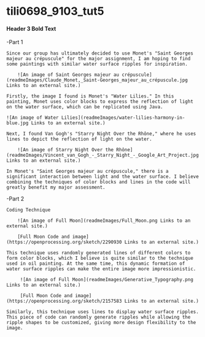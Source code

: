 # tili0698_9103_tut5
#### Header 3 __Bold Text__
-Part 1  

    Since our group has ultimately decided to use Monet's "Saint Georges majeur au crépuscule" for the major assignment, I am hoping to find some paintings with similar water surface ripples for inspiration.
    
        ![An image of Saint Georges majeur au crépuscule](readmeImages/Claude_Monet,_Saint-Georges_majeur_au_crépuscule.jpg Links to an external site.) 

    Firstly, the image I found is Monet's "Water Lilies." In this painting, Monet uses color blocks to express the reflection of light on the water surface, which can be replicated using Java.

    ![An image of Water Lilies](readmeImages/water-lilies-harmony-in-blue.jpg Links to an external site.)

    Next, I found Van Gogh's "Starry Night Over the Rhône," where he uses lines to depict the reflection of light on the water.

        ![An image of Starry Night Over the Rhône](readmeImages/Vincent_van_Gogh_-_Starry_Night_-_Google_Art_Project.jpg Links to an external site.)   

    In Monet's "Saint Georges majeur au crépuscule," there is a significant interaction between light and the water surface. I believe combining the techniques of color blocks and lines in the code will greatly benefit my major assessment.

-Part 2 

    Coding Technique

        ![An image of Full Moon](readmeImages/Full_Moon.png Links to an external site.)   

        [Full Moon Code and image](https://openprocessing.org/sketch/2290930 Links to an external site.)

    This technique uses randomly generated lines of different colors to form color blocks, which I believe is quite similar to the technique used in oil painting. At the same time, this dynamic formation of water surface ripples can make the entire image more impressionistic.

         ![An image of Full Moon](readmeImages/Generative_Typography.png Links to an external site.) 

         [Full Moon Code and image](https://openprocessing.org/sketch/2157583 Links to an external site.)
    
    Similarly, this technique uses lines to display water surface ripples. This piece of code can randomly generate ripples while allowing the ripple shapes to be customized, giving more design flexibility to the image.

    

